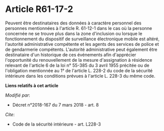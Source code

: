 # Article R61-17-2

Peuvent être destinataires des données à caractère personnel des personnes mentionnées à l'article R. 61-12-1 dans le cas où
la personne concernée ne se trouve plus dans la zone d'inclusion ou lorsque le fonctionnement du dispositif de surveillance
électronique mobile est altéré, l'autorité administrative compétente et les agents des services de police et de gendarmerie
compétents. L'autorité administrative peut également être destinataire d'un historique de ces événements afin d'apprécier
l'opportunité du renouvellement de la mesure d'assignation à résidence relevant de l'article 6 de la loi n° 55-385 du 3 avril
1955 précitée ou de l'obligation mentionnée au 1° de l'article L. 228-2 du code de la sécurité intérieure dans les conditions
prévues à l'article L. 228-3 du même code.

**Liens relatifs à cet article**

_Modifié par_:

  - Décret n°2018-167 du 7 mars 2018 - art. 8

_Cite_:

  - Code de la sécurité intérieure - art. L228-3
